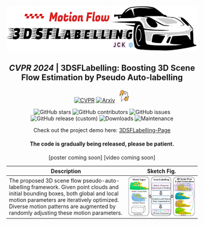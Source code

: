 <div align="center">    
<img src="images/logo.jpg" width="600" height="120" alt="Celebration"/>   

## *CVPR 2024* | 3DSFLabelling: Boosting 3D Scene Flow Estimation by Pseudo Auto-labelling 
[![CVPR](http://img.shields.io/badge/CVPR-2024-4b44ce.svg)](https://arxiv.org/pdf/2402.18146.pdf)
[![Arxiv](http://img.shields.io/badge/Arxiv-2402.10668-B31B1B.svg)](https://arxiv.org/abs/2402.18146)
<img src="images/celebration.gif" width="35" height="35" alt="Celebration"/>

![GitHub stars](https://img.shields.io/github/stars/jiangchaokang/3DSFLabelling)
![GitHub contributors](https://img.shields.io/github/contributors/jiangchaokang/3DSFLabelling)
![GitHub issues](https://img.shields.io/github/issues-raw/jiangchaokang/3DSFLabelling)
![GitHub release (custom)](https://img.shields.io/badge/release-V0.1-blue)
![Downloads](https://img.shields.io/github/downloads/jiangchaokang/3DSFLabelling/total)
![Maintenance](https://img.shields.io/maintenance/yes/2024)

Check out the project demo here: [3DSFLabelling-Page](https://jiangchaokang.github.io/3DSFLabelling-Page/)

#### The code is gradually being released, please be patient.
[poster coming soon] [video coming soon]

| Description | Sketch Fig. |
|-------------|-------|
| The proposed 3D scene flow pseudo-auto-labelling framework. Given point clouds and initial bounding boxes, both global and local motion parameters are iteratively optimized. Diverse motion patterns are augmented by randomly adjusting these motion parameters.| ![The proposed 3D scene flow pseudo-auto-labelling framework. Given point clouds and initial bounding boxes, both global and local motion parameters are iteratively optimized. Diverse motion patterns are augmented by randomly adjusting these motion parameters.](images/abstract.jpg) |
</div>


